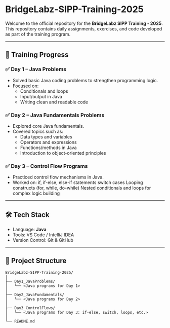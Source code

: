 # BridgeLabz-SIPP-Training-2025

Welcome to the official repository for the **BridgeLabz SIPP Training - 2025**.  
This repository contains daily assignments, exercises, and code developed as part of the training program.

---

## 📅 Training Progress

### ✅ Day 1 – Java Problems
- Solved basic Java coding problems to strengthen programming logic.
- Focused on:
  - Conditionals and loops
  - Input/output in Java
  - Writing clean and readable code

### ✅ Day 2 – Java Fundamentals Problems
- Explored core Java fundamentals.
- Covered topics such as:
  - Data types and variables
  - Operators and expressions
  - Functions/methods in Java
  - Introduction to object-oriented principles

### ✅ Day 3 – Control Flow Programs

- Practiced control flow mechanisms in Java.
- Worked on:
if, if-else, else-if statements
switch cases
Looping constructs (for, while, do-while)
Nested conditionals and loops for complex logic building
---

## 🛠 Tech Stack

- Language: **Java**
- Tools: VS Code / IntelliJ IDEA
- Version Control: Git & GitHub

---

## 📁 Project Structure

```plaintext
BridgeLabz-SIPP-Training-2025/
│
├── Day1_JavaProblems/
│   └── <Java programs for Day 1>
│
├── Day2_JavaFundamentals/
│   └── <Java programs for Day 2>
│
├── Day3_ControlFlows/
│   └── <Java programs for Day 3: if-else, switch, loops, etc.>
│
└── README.md

